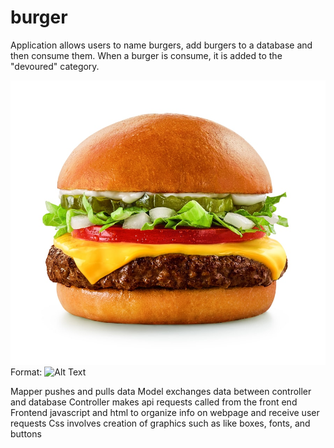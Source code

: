 # burger

Application allows users to name burgers, add burgers to a database and then consume them. When a burger is consume, it is added to the "devoured" category.

![GitHub Logo](/public/assets/img/burger.png)
Format: ![Alt Text](url)


Mapper pushes and pulls data 
Model exchanges data between controller and database
Controller makes api requests called from the front end 
Frontend javascript and html to organize info on webpage and receive user requests 
Css involves creation of graphics such as like boxes, fonts, and buttons

